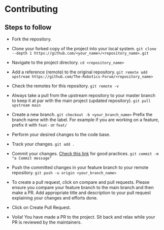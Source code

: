 # Contributing

## Steps to follow

- Fork the repository.

- Clone your forked copy of the project into your local system.
`git clone --depth 1 https://github.com/<your_name>/<repository_name>.git`

- Navigate to the project directory.
`cd <repository_name>`

- Add a reference (remote) to the original repository.
`git remote add upstream https://github.com/The-Robotics-Forum/<repository_name>`

- Check the remotes for this repository.
`git remote -v`

- Always take a pull from the upstream repository to your master branch to keep it at par with the main project (updated repository).
`git pull upstream main`

- Create a new branch.
`git checkout -b <your_branch_name>`
Prefix the branch name with the label. For example if you are working on a feature, prefix it with `feat-` or `feat/`

- Perform your desired changes to the code base.

- Track your changes.
`git add .`

- Commit your changes.
[Check this link](https://initialcommit.com/blog/git-commit-messages-best-practices) for good practices.
`git commit -m "a Commit message"`

- Push the committed changes in your feature branch to your remote repository.
`git push -u origin <your_branch_name>`

- To create a pull request, click on compare and pull requests.
Please ensure you compare your feature branch to the main branch and then make a PR.
Add appropriate title and description to your pull request explaining your changes and efforts done.

- Click on Create Pull Request.

- Voila! You have made a PR to the project. Sit back and relax while your PR is reviewed by the maintainers.
